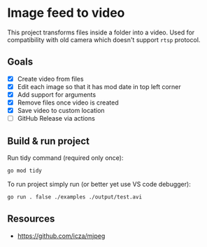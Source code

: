 # Image feed to video
This project transforms files inside a folder into a video. Used for compatibility with old camera which doesn't support `rtsp` protocol.

## Goals
- [x] Create video from files
- [x] Edit each image so that it has mod date in top left corner
- [x] Add support for arguments
- [x] Remove files once video is created
- [x] Save video to custom location
- [ ] GitHub Release via actions

## Build & run project

Run tidy command (required only once):

```sh
go mod tidy
```

To run project simply run (or better yet use VS code debugger):

```sh
go run . false ./examples ./output/test.avi
```

## Resources
- https://github.com/icza/mjpeg